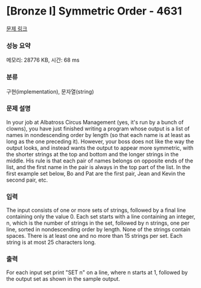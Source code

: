 # [Bronze I] Symmetric Order - 4631 

[문제 링크](https://www.acmicpc.net/problem/4631) 

### 성능 요약

메모리: 28776 KB, 시간: 68 ms

### 분류

구현(implementation), 문자열(string)

### 문제 설명

<p>In your job at Albatross Circus Management (yes, it's run by a bunch of clowns), you have just finished writing a program whose output is a list of names in nondescending order by length (so that each name is at least as long as the one preceding it). However, your boss does not like the way the output looks, and instead wants the output to appear more symmetric, with the shorter strings at the top and bottom and the longer strings in the middle. His rule is that each pair of names belongs on opposite ends of the list, and the first name in the pair is always in the top part of the list. In the first example set below, Bo and Pat are the first pair, Jean and Kevin the second pair, etc.</p>

### 입력 

 <p>The input consists of one or more sets of strings, followed by a final line containing only the value 0. Each set starts with a line containing an integer, n, which is the number of strings in the set, followed by n strings, one per line, sorted in nondescending order by length. None of the strings contain spaces. There is at least one and no more than 15 strings per set.  Each string is at most 25 characters long. </p>

### 출력 

 <p>For each input set print "SET n" on a line, where n starts at 1, followed by the output set as shown in the sample output.</p>

